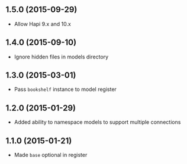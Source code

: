 ## 1.5.0 (2015-09-29)

- Allow Hapi 9.x and 10.x

## 1.4.0 (2015-09-10)

- Ignore hidden files in models directory

## 1.3.0 (2015-03-01)

- Pass `bookshelf` instance to model register

## 1.2.0 (2015-01-29)

- Added ability to namespace models to support multiple connections

## 1.1.0 (2015-01-21)

- Made `base` optional in register
